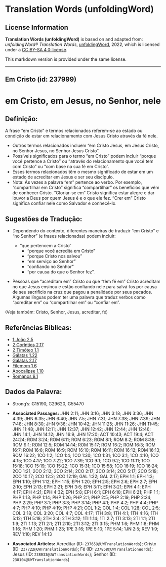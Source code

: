# Translation Words (unfoldingWord)

## License Information

**Translation Words (unfoldingWord)** is based on and adapted from: _unfoldingWord® Translation Words_, [unfoldingWord](https://unfoldingword.org/utw), 2022, which is licensed under a [CC BY-SA 4.0 license](https://creativecommons.org/licenses/by-sa/4.0/legalcode.en).

This markdown version is provided under the same license.



--------------------------------

## Em Cristo (id: 237999)

em Cristo, em Jesus, no Senhor, nele
====================================

Definição:
----------

A frase “em Cristo” e termos relacionados referem\-se ao estado ou condição de estar em relacionamento com Jesus Cristo através da fé nele.

* Outros termos relacionados incluem “em Cristo Jesus, em Jesus Cristo, no Senhor Jesus, no Senhor Jesus Cristo”.
* Possíveis significados para o termo “em Cristo” podem incluir “porque você pertence a Cristo” ou “através do relacionamento que você tem com Cristo” ou “com base na sua fé em Cristo”.
* Esses termos relacionados têm o mesmo significado de estar em um estado de acreditar em Jesus e ser seu discípulo.
* Nota: Às vezes a palavra “em” pertence ao verbo. Por exemplo, “compartilhar em Cristo” significa “compartilhar” os benefícios que vêm de conhecer Cristo. “Gloriar\-se em” Cristo significa estar alegre e dar louvor a Deus por quem Jesus é e o que ele fez. “Crer em” Cristo significa confiar nele como Salvador e conhecê\-lo.

Sugestões de Tradução:
----------------------

* Dependendo do contexto, diferentes maneiras de traduzir “em Cristo” e “no Senhor” (e frases relacionadas) podem incluir:

    + “que pertencem a Cristo”
        + “porque você acredita em Cristo”
        + “porque Cristo nos salvou”
        + “em serviço ao Senhor”
        + “confiando no Senhor”
        + “por causa do que o Senhor fez”.
* Pessoas que “acreditam em” Cristo ou que “têm fé em” Cristo acreditam no que Jesus ensinou e estão confiando nele para salvá\-los por causa de seu sacrifício na cruz que pagou a penalidade por seus pecados. Algumas línguas podem ter uma palavra que traduz verbos como “acreditar em” ou “compartilhar em” ou “confiar em”.

(Veja também: Cristo, Senhor, Jesus, acreditar, fé)

Referências Bíblicas:
---------------------

* [1 João 2\.5](https://ref.ly/1John2:5)
* [2 Coríntios 2\.17](https://ref.ly/2Cor2:17)
* [2 Timóteo 1\.1](https://ref.ly/2Tim1:1)
* [Gálatas 1\.22](https://ref.ly/Gal1:22)
* [Gálatas 2\.17](https://ref.ly/Gal2:17)
* [Filemom 1\.6](https://ref.ly/Phlm1:6)
* [Apocalipse 1\.10](https://ref.ly/Rev1:10)
* [Romanos 9\.1](https://ref.ly/Rom9:1)

Dados da Palavra:
-----------------

* Strong’s: G15190, G29620, G55470

* **Associated Passages:** JHN 2:11; JHN 3:16; JHN 3:18; JHN 3:36; JHN 4:39; JHN 6:35; JHN 6:40; JHN 7:5; JHN 7:31; JHN 7:38; JHN 7:39; JHN 7:48; JHN 8:30; JHN 9:36; JHN 10:42; JHN 11:25; JHN 11:26; JHN 11:45; JHN 11:48; JHN 12:11; JHN 12:37; JHN 12:42; JHN 12:44; JHN 12:46; JHN 14:1; JHN 14:12; JHN 16:9; JHN 17:20; ACT 10:43; ACT 19:4; ACT 24:24; ROM 3:24; ROM 6:11; ROM 6:23; ROM 8:1; ROM 8:2; ROM 8:39; ROM 9:1; ROM 12:5; ROM 14:14; ROM 15:17; ROM 16:2; ROM 16:3; ROM 16:7; ROM 16:8; ROM 16:9; ROM 16:10; ROM 16:11; ROM 16:12; ROM 16:13; ROM 16:22; 1CO 1:2; 1CO 1:4; 1CO 1:30; 1CO 1:31; 1CO 3:1; 1CO 4:10; 1CO 4:15; 1CO 4:17; 1CO 7:22; 1CO 7:39; 1CO 9:1; 1CO 9:2; 1CO 11:11; 1CO 15:18; 1CO 15:19; 1CO 15:22; 1CO 15:31; 1CO 15:58; 1CO 16:19; 1CO 16:24; 2CO 1:21; 2CO 2:12; 2CO 2:14; 2CO 2:17; 2CO 3:14; 2CO 5:17; 2CO 5:19; 2CO 10:17; 2CO 12:2; 2CO 12:19; GAL 1:22; GAL 2:17; EPH 1:1; EPH 1:3; EPH 1:10; EPH 1:12; EPH 1:15; EPH 1:20; EPH 2:5; EPH 2:6; EPH 2:7; EPH 2:10; EPH 2:13; EPH 2:21; EPH 3:6; EPH 3:11; EPH 3:21; EPH 4:1; EPH 4:17; EPH 4:21; EPH 4:32; EPH 5:8; EPH 6:1; EPH 6:10; EPH 6:21; PHP 1:1; PHP 1:13; PHP 1:14; PHP 1:26; PHP 2:1; PHP 2:5; PHP 2:19; PHP 2:24; PHP 2:29; PHP 3:1; PHP 3:3; PHP 3:14; PHP 4:1; PHP 4:2; PHP 4:4; PHP 4:7; PHP 4:10; PHP 4:19; PHP 4:21; COL 1:2; COL 1:4; COL 1:28; COL 2:5; COL 3:18; COL 3:20; COL 4:7; COL 4:17; 1TH 3:8; 1TH 4:1; 1TH 4:16; 1TH 5:12; 1TH 5:18; 2TH 3:4; 2TH 3:12; 1TI 1:14; 1TI 2:7; 1TI 3:13; 2TI 1:1; 2TI 1:9; 2TI 1:13; 2TI 2:1; 2TI 2:10; 2TI 3:12; 2TI 3:15; PHM 1:6; PHM 1:8; PHM 1:16; PHM 1:20; PHM 1:23; 1PE 3:16; 1PE 5:10; 1PE 5:14; 1JN 2:5; REV 1:9; REV 1:10; REV 14:13
* **Associated Articles:** Acreditar (ID: `237659@UWTranslationWords`); Cristo (ID: `237722@UWTranslationWords`); Fé (ID: `237858@UWTranslationWords`); Jesus (ID: `238033@UWTranslationWords`); Senhor (ID: `238104@UWTranslationWords`)

